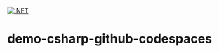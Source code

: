 [![.NET](https://github.com/nogibjj/demo-csharp-github-codespaces/actions/workflows/main.yml/badge.svg)](https://github.com/nogibjj/demo-csharp-github-codespaces/actions/workflows/main.yml)

# demo-csharp-github-codespaces
